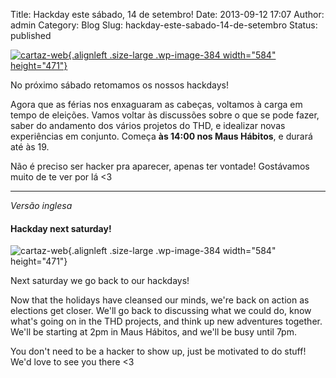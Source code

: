 Title: Hackday este sábado, 14 de setembro!
Date: 2013-09-12 17:07
Author: admin
Category: Blog
Slug: hackday-este-sabado-14-de-setembro
Status: published

[![cartaz-web](http://www.transparenciahackday.org/wp-content/uploads/2013/09/cartaz-web-1024x827.png){.alignleft .size-large .wp-image-384 width="584" height="471"}](http://www.transparenciahackday.org/wp-content/uploads/2013/09/cartaz-web.png)

No próximo sábado retomamos os nossos hackdays!

Agora que as férias nos enxaguaram as cabeças, voltamos à carga em tempo de eleições. Vamos voltar às discussões sobre o que se pode fazer, saber do andamento dos vários projetos do THD, e idealizar novas experiências em conjunto. Começa **às 14:00 nos Maus Hábitos**, e durará até às 19.

Não é preciso ser hacker pra aparecer, apenas ter vontade! Gostávamos muito de te ver por lá \<3

------------------------------------------------------------------------

*Versão inglesa*

#### Hackday next saturday!

![cartaz-web](http://www.transparenciahackday.org/wp-content/uploads/2013/09/cartaz-web-1024x827.png){.alignleft .size-large .wp-image-384 width="584" height="471"}

Next saturday we go back to our hackdays!

Now that the holidays have cleansed our minds, we're back on action as elections get closer. We'll go back to discussing what we could do, know what's going on in the THD projects, and think up new adventures together. We'll be starting at 2pm in Maus Hábitos, and we'll be busy until 7pm.

You don't need to be a hacker to show up, just be motivated to do stuff! We'd love to see you there \<3
